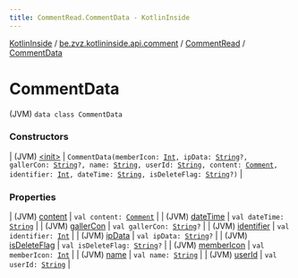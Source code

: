 ```yaml
---
title: CommentRead.CommentData - KotlinInside
---
```


[KotlinInside](../../../index.html) / [be.zvz.kotlininside.api.comment](../../index.html) / [CommentRead](../index.html) / [CommentData](./index.html)

# CommentData

(JVM) `data class CommentData`

### Constructors

| (JVM) [&lt;init&gt;](-init-.html) | `CommentData(memberIcon: `[`Int`](https://kotlinlang.org/api/latest/jvm/stdlib/kotlin/-int/index.html)`, ipData: `[`String`](https://kotlinlang.org/api/latest/jvm/stdlib/kotlin/-string/index.html)`?, gallerCon: `[`String`](https://kotlinlang.org/api/latest/jvm/stdlib/kotlin/-string/index.html)`?, name: `[`String`](https://kotlinlang.org/api/latest/jvm/stdlib/kotlin/-string/index.html)`, userId: `[`String`](https://kotlinlang.org/api/latest/jvm/stdlib/kotlin/-string/index.html)`, content: `[`Comment`](../../../be.zvz.kotlininside.api.type.comment/-comment.html)`, identifier: `[`Int`](https://kotlinlang.org/api/latest/jvm/stdlib/kotlin/-int/index.html)`, dateTime: `[`String`](https://kotlinlang.org/api/latest/jvm/stdlib/kotlin/-string/index.html)`, isDeleteFlag: `[`String`](https://kotlinlang.org/api/latest/jvm/stdlib/kotlin/-string/index.html)`?)` |

### Properties

| (JVM) [content](content.html) | `val content: `[`Comment`](../../../be.zvz.kotlininside.api.type.comment/-comment.html) |
| (JVM) [dateTime](date-time.html) | `val dateTime: `[`String`](https://kotlinlang.org/api/latest/jvm/stdlib/kotlin/-string/index.html) |
| (JVM) [gallerCon](galler-con.html) | `val gallerCon: `[`String`](https://kotlinlang.org/api/latest/jvm/stdlib/kotlin/-string/index.html)`?` |
| (JVM) [identifier](identifier.html) | `val identifier: `[`Int`](https://kotlinlang.org/api/latest/jvm/stdlib/kotlin/-int/index.html) |
| (JVM) [ipData](ip-data.html) | `val ipData: `[`String`](https://kotlinlang.org/api/latest/jvm/stdlib/kotlin/-string/index.html)`?` |
| (JVM) [isDeleteFlag](is-delete-flag.html) | `val isDeleteFlag: `[`String`](https://kotlinlang.org/api/latest/jvm/stdlib/kotlin/-string/index.html)`?` |
| (JVM) [memberIcon](member-icon.html) | `val memberIcon: `[`Int`](https://kotlinlang.org/api/latest/jvm/stdlib/kotlin/-int/index.html) |
| (JVM) [name](name.html) | `val name: `[`String`](https://kotlinlang.org/api/latest/jvm/stdlib/kotlin/-string/index.html) |
| (JVM) [userId](user-id.html) | `val userId: `[`String`](https://kotlinlang.org/api/latest/jvm/stdlib/kotlin/-string/index.html) |

